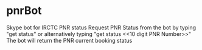 # pnrBot
Skype bot for IRCTC PNR status
Request PNR Status from the bot by typing "get status" or alternatively typing "get status <<10 digit PNR Number>>"
The bot will return the PNR current booking status
